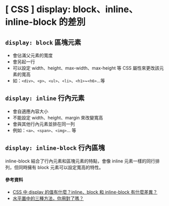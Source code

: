 # \[ CSS ] display: block、inline、inline-block 的差別

## `display: block` 區塊元素
* 會佔滿父元素的寬度
* 會另起一行
* 可以設定 width、height、max-width、max-height 等 CSS 屬性來更改該元素的寬高
* 如：`<div>`、`<p>`、`<ul>`、`<li>`、`<h1>`~`<h6>`...等


## `display: inline` 行內元素
* 會自適應內容大小
* 不能設定 width、height、margin 來改變寬高
* 會與其他行內元素並排在同一列
* 例如：`<a>`、`<span>`、`<img>`... 等


## `display: inline-block` 行內區塊
inline-block 結合了行內元素和區塊元素的特點，會像 inline 元素一樣的同行排列，但同時擁有 block 元素可以設定寬高的特性。


#### 參考資料
* <a href='https://www.explainthis.io/zh-hant/swe/css-center' target='_blank'>CSS 中 display 的值有什麼？inline、block 和 inline-block 有什麼差異？</a>
* <a href='https://eoscreative.co/center-things-on-web-page-html-css/' target='_blank'>水平置中的三種方法，你用對了嗎？</a>